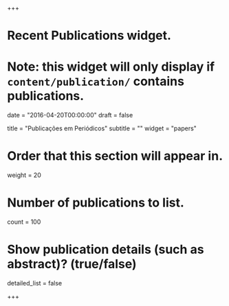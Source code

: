 +++
# Recent Publications widget.
# Note: this widget will only display if `content/publication/` contains publications.

date = "2016-04-20T00:00:00"
draft = false

title = "Publicações em Periódicos"
subtitle = ""
widget = "papers"

# Order that this section will appear in.
weight = 20

# Number of publications to list.
count = 100

# Show publication details (such as abstract)? (true/false)
detailed_list = false

+++

